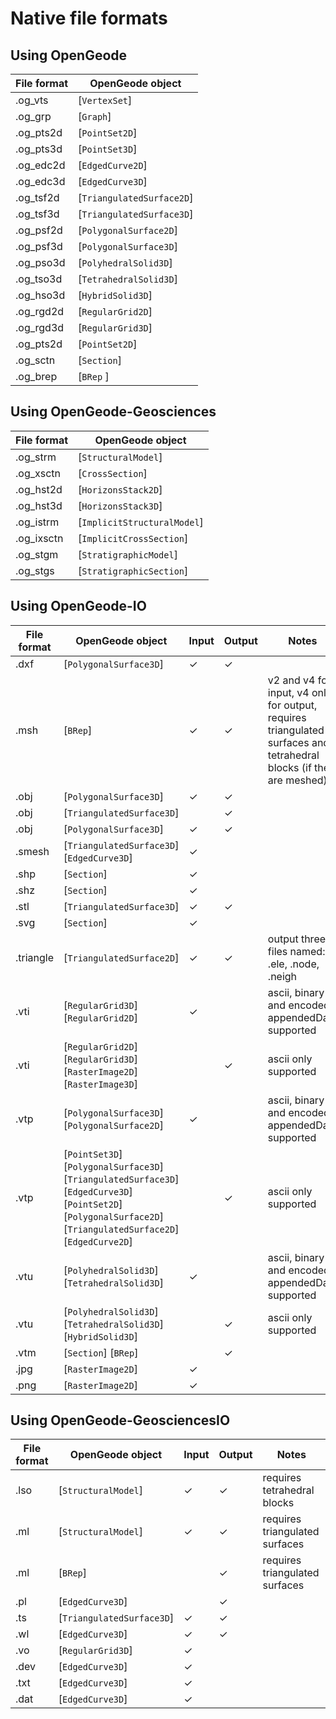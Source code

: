 <script setup>
import CodeExample from '/components/CodeExample.vue'
</script>

# Native file formats

## Using OpenGeode

<!-- @include: ./links.md -->

| File format | OpenGeode object          |
| ----------- | ------------------------- |
| .og_vts     | [`VertexSet`]             |
| .og_grp     | [`Graph`]                 |
| .og_pts2d   | [`PointSet2D`]            |
| .og_pts3d   | [`PointSet3D`]            |
| .og_edc2d   | [`EdgedCurve2D`]          |
| .og_edc3d   | [`EdgedCurve3D`]          |
| .og_tsf2d   | [`TriangulatedSurface2D`] |
| .og_tsf3d   | [`TriangulatedSurface3D`] |
| .og_psf2d   | [`PolygonalSurface2D`]    |
| .og_psf3d   | [`PolygonalSurface3D`]    |
| .og_pso3d   | [`PolyhedralSolid3D`]     |
| .og_tso3d   | [`TetrahedralSolid3D`]    |
| .og_hso3d   | [`HybridSolid3D`]         |
| .og_rgd2d   | [`RegularGrid2D`]         |
| .og_rgd3d   | [`RegularGrid3D`]         |
| .og_pts2d   | [`PointSet2D`]            |
| .og_sctn    | [`Section`]               |
| .og_brep    | [`BRep` ]                 |

## Using OpenGeode-Geosciences

| File format | OpenGeode object            |
| ----------- | --------------------------- |
| .og_strm    | [`StructuralModel`]         |
| .og_xsctn   | [`CrossSection`]            |
| .og_hst2d   | [`HorizonsStack2D`]         |
| .og_hst3d   | [`HorizonsStack3D`]         |
| .og_istrm   | [`ImplicitStructuralModel`] |
| .og_ixsctn  | [`ImplicitCrossSection`]    |
| .og_stgm    | [`StratigraphicModel`]      |
| .og_stgs    | [`StratigraphicSection`]    |

## Using OpenGeode-IO

| File format | OpenGeode object                                                                                                                                                  | Input | Output | Notes                                                                                                               |
| ----------- | ----------------------------------------------------------------------------------------------------------------------------------------------------------------- | ----- | ------ | ------------------------------------------------------------------------------------------------------------------- |
| .dxf        | [`PolygonalSurface3D`]                                                                                                                                            | ✓     | ✓      |                                                                                                                     |
| .msh        | [`BRep`]                                                                                                                                                          | ✓     | ✓      | v2 and v4 for input, v4 only for output, requires triangulated surfaces and tetrahedral blocks (if they are meshed) |
| .obj        | [`PolygonalSurface3D`]                                                                                                                                            | ✓     | ✓      |                                                                                                                     |
| .obj        | [`TriangulatedSurface3D`]                                                                                                                                         |       | ✓      |                                                                                                                     |
| .obj        | [`PolygonalSurface3D`]                                                                                                                                            | ✓     | ✓      |                                                                                                                     |
| .smesh      | [`TriangulatedSurface3D`] [`EdgedCurve3D`]                                                                                                                        | ✓     |        |                                                                                                                     |
| .shp        | [`Section`]                                                                                                                                                       | ✓     |        |                                                                                                                     |
| .shz        | [`Section`]                                                                                                                                                       | ✓     |        |                                                                                                                     |
| .stl        | [`TriangulatedSurface3D`]                                                                                                                                         | ✓     | ✓      |                                                                                                                     |
| .svg        | [`Section`]                                                                                                                                                       | ✓     |        |                                                                                                                     |
| .triangle   | [`TriangulatedSurface2D`]                                                                                                                                         | ✓     | ✓      | output three files named: .ele, .node, .neigh                                                                       |
| .vti        | [`RegularGrid3D`] [`RegularGrid2D`]                                                                                                                               | ✓     |        | ascii, binary and encoded appendedData supported                                                                    |
| .vti        | [`RegularGrid2D`] [`RegularGrid3D`] [`RasterImage2D`] [`RasterImage3D`]                                                                                           |       | ✓      | ascii only supported                                                                                                |
| .vtp        | [`PolygonalSurface3D`] [`PolygonalSurface2D`]                                                                                                                     | ✓     |        | ascii, binary and encoded appendedData supported                                                                    |
| .vtp        | [`PointSet3D`] [`PolygonalSurface3D`] [`TriangulatedSurface3D`] [`EdgedCurve3D`] [`PointSet2D`] [`PolygonalSurface2D`] [`TriangulatedSurface2D`] [`EdgedCurve2D`] |       | ✓      | ascii only supported                                                                                                |
| .vtu        | [`PolyhedralSolid3D`] [`TetrahedralSolid3D`]                                                                                                                      | ✓     |        | ascii, binary and encoded appendedData supported                                                                    |
| .vtu        | [`PolyhedralSolid3D`] [`TetrahedralSolid3D`] [`HybridSolid3D`]                                                                                                    |       | ✓      | ascii only supported                                                                                                |
| .vtm        | [`Section`] [`BRep`]                                                                                                                                              |       | ✓      |                                                                                                                     |
| .jpg        | [`RasterImage2D`]                                                                                                                                                 | ✓     |        |                                                                                                                     |
| .png        | [`RasterImage2D`]                                                                                                                                                 | ✓     |        |                                                                                                                     |

## Using OpenGeode-GeosciencesIO

| File format | OpenGeode object          | Input | Output | Notes                          |
| ----------- | ------------------------- | ----- | ------ | ------------------------------ |
| .lso        | [`StructuralModel`]       | ✓     | ✓      | requires tetrahedral blocks    |
| .ml         | [`StructuralModel`]       | ✓     | ✓      | requires triangulated surfaces |
| .ml         | [`BRep`]                  |       | ✓      | requires triangulated surfaces |
| .pl         | [`EdgedCurve3D`]          |       | ✓      |                                |
| .ts         | [`TriangulatedSurface3D`] | ✓     | ✓      |                                |
| .wl         | [`EdgedCurve3D`]          | ✓     | ✓      |                                |
| .vo         | [`RegularGrid3D`]         | ✓     |        |                                |
| .dev        | [`EdgedCurve3D`]          | ✓     |        |                                |
| .txt        | [`EdgedCurve3D`]          | ✓     |        |                                |
| .dat        | [`EdgedCurve3D`]          | ✓     |        |                                |

